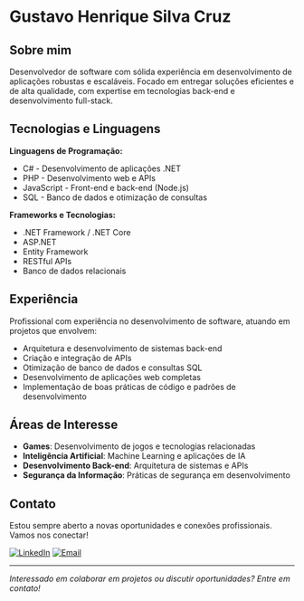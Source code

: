# Gustavo Henrique Silva Cruz

## Sobre mim

Desenvolvedor de software com sólida experiência em desenvolvimento de aplicações robustas e escaláveis. Focado em entregar soluções eficientes e de alta qualidade, com expertise em tecnologias back-end e desenvolvimento full-stack.

## Tecnologias e Linguagens

**Linguagens de Programação:**
- C# - Desenvolvimento de aplicações .NET
- PHP - Desenvolvimento web e APIs
- JavaScript - Front-end e back-end (Node.js)
- SQL - Banco de dados e otimização de consultas

**Frameworks e Tecnologias:**
- .NET Framework / .NET Core
- ASP.NET
- Entity Framework
- RESTful APIs
- Banco de dados relacionais

## Experiência

Profissional com experiência no desenvolvimento de software, atuando em projetos que envolvem:
- Arquitetura e desenvolvimento de sistemas back-end
- Criação e integração de APIs
- Otimização de banco de dados e consultas SQL
- Desenvolvimento de aplicações web completas
- Implementação de boas práticas de código e padrões de desenvolvimento

## Áreas de Interesse

- **Games**: Desenvolvimento de jogos e tecnologias relacionadas
- **Inteligência Artificial**: Machine Learning e aplicações de IA
- **Desenvolvimento Back-end**: Arquitetura de sistemas e APIs
- **Segurança da Informação**: Práticas de segurança em desenvolvimento

## Contato

Estou sempre aberto a novas oportunidades e conexões profissionais. Vamos nos conectar!

[![LinkedIn](https://img.shields.io/badge/-LinkedIn-0077B5?style=for-the-badge&logo=linkedin&logoColor=white)](https://linkedin.com/in/gustavohscruz)
[![Email](https://img.shields.io/badge/-Email-D14836?style=for-the-badge&logo=gmail&logoColor=white)](mailto:gustavo.hscruz@email.com)

---

*Interessado em colaborar em projetos ou discutir oportunidades? Entre em contato!*